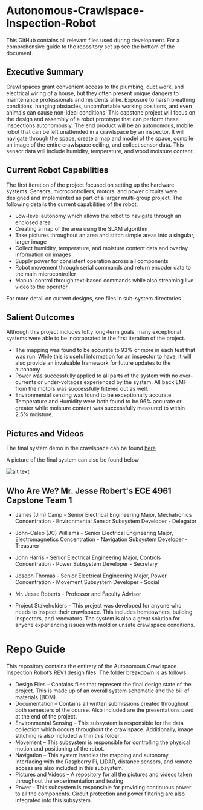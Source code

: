 # Autonomous-Crawlspace-Inspection-Robot
This GitHub contains all relevant files used during development. For a comprehensive guide to the repository set up see the bottom of the document.
## Executive Summary
Crawl spaces grant convenient access to the plumbing, duct work, and electrical wiring of a house, but they often present unique dangers to maintenance professionals and residents alike. Exposure to harsh breathing conditions, hanging obstacles, uncomfortable working positions, and even animals can cause non-ideal conditions. This capstone project will focus on the design and assembly of a robot prototype that can perform these inspections autonomously. The end product will be an autonomous, mobile robot that can be left unattended in a crawlspace by an inspector. It will navigate through the space, create a map and model of the space, compile an image of the entire crawlspace ceiling, and collect sensor data. This sensor data will include humidity, temperature, and wood moisture content.

## Current Robot Capabilities
The first iteration of the project focused on setting up the hardware systems. Sensors, microcontrollers, motors, and power circuits were designed and implemented as part of a larger multi-group project. The following details the current capabilities of the robot.

* Low-level autonomy which allows the robot to navigate through an enclosed area
* Creating a map of the area using the SLAM algorithm
* Take pictures throughout an area and stitch simple areas into a singular, larger image
* Collect humidity, temperature, and moisture content data and overlay information on images
* Supply power for consistent operation across all components
* Robot movement through serial commands and return encoder data to the main microcontroller
* Manual control through text-based commands while also streaming live video to the operator

For more detail on current designs, see files in sub-system directories

## Salient Outcomes
Although this project includes lofty long-term goals, many exceptional systems were able to be incorporated in the first iteration of the project.
* The mapping was found to be accurate to 93% or more in each test that was run. While this is useful information for an inspector to have, it will also provide an invaluable framework for future updates to the autonomy
* Power was successfully applied to all parts of the system with no over-currents or under-voltages experienced by the system. All back EMF from the motors was successfully filtered out as well.
* Environmental sensing was found to be exceptionally accurate. Temperature and Humidity were both found to be 96% accurate or greater while moisture content was successfully measured to within 2.5% moisture.

## Pictures and Videos
The final system demo in the crawlspace can be found [here](https://www.youtube.com/watch?v=mYopD1X_bd8&t=9s)

A picture of the final system can also be found below 

![alt text]( https://github.com/ECE-4961-Capstone-Team-1-Spring-Fall-22/Autonomous-Crawlspace-Inspection-Robot/blob/main/Pictures%20and%20Videos/Croomba_Final_Image.PNG)

## Who Are We? Mr. Jesse Robert's ECE 4961 Capstone Team 1

* James (Jim) Camp - Senior Electrical Engineering Major, Mechatronics Concentration - Environmental Sensor Subsystem Developer - Delegator 
* John-Caleb (JC) Williams - Senior Electrical Engineering Major, Electromagnetics Concentration - Navigation Subsystem Developer - Treasurer
* John Harris - Senior Electrical Engineering Major, Controls Concentration - Power Subsystem Developer - Secretary
* Joseph Thomas - Senior Electrical Engineering Major, Power Concentration - Movement Subsystem Developer - Social 

* Mr. Jesse Roberts - Professor and Faculty Advisor

* Project Stakeholders - This project was developed for anyone who needs to inspect their crawlspace. This includes homeowners, building inspectors, and renovators. The system is also a great solution for anyone experiencing issues with mold or unsafe crawlspace conditions.

# Repo Guide
This repository contains the entirety of the Autonomous Crawlspace Inspection Robot’s REV1 design files. The folder breakdown is as follows
* Design Files – Contains files that represent the final design state of the project. This is made up of an overall system schematic and the bill of materials (BOM).
* Documentation – Contains all written submissions created throughout both semesters of the course. Also included are the presentations used at the end of the project.
* Environmental Sensing – This subsystem is responsible for the data collection which occurs throughout the crawlspace. Additionally, image stitching is also included within this folder.
* Movement – This subsystem is responsible for controlling the physical motion and positioning of the robot. 
* Navigation – This system handles the mapping and autonomy. Interfacing with the Raspberry Pi, LIDAR, distance sensors, and remote access are also included in this subsystem.
* Pictures and Videos – A repository for all the pictures and videos taken throughout the experimentation and testing.
* Power - This subsystem is responsible for providing continuous power to all the components. Circuit protection and power filtering are also integrated into this subsystem.

